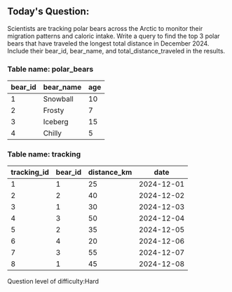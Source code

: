 ## Today's Question:

Scientists are tracking polar bears across the Arctic to monitor 
their migration patterns and caloric intake. Write a query to find the 
top 3 polar bears that have traveled the longest total distance in 
December 2024. Include their bear_id, bear_name, and total_distance_traveled 
in the results.

### Table name: polar_bears

| bear_id   | bear_name        | age |
|-----------|------------------|-----|
| 1         | Snowball         | 10  |
| 2         | Frosty           | 7   |
| 3         | Iceberg          | 15  |
| 4         | Chilly           | 5   |


### Table name: tracking

| tracking_id | bear_id | distance_km | date        |
|-------------|---------|-------------|-------------|
| 1           | 1       | 25          | 2024-12-01  |
| 2           | 2       | 40          | 2024-12-02  |
| 3           | 1       | 30          | 2024-12-03  |
| 4           | 3       | 50          | 2024-12-04  |
| 5           | 2       | 35          | 2024-12-05  |
| 6           | 4       | 20          | 2024-12-06  |
| 7           | 3       | 55          | 2024-12-07  | 
| 8           | 1       | 45          | 2024-12-08  |


Question level of difficulty:Hard
